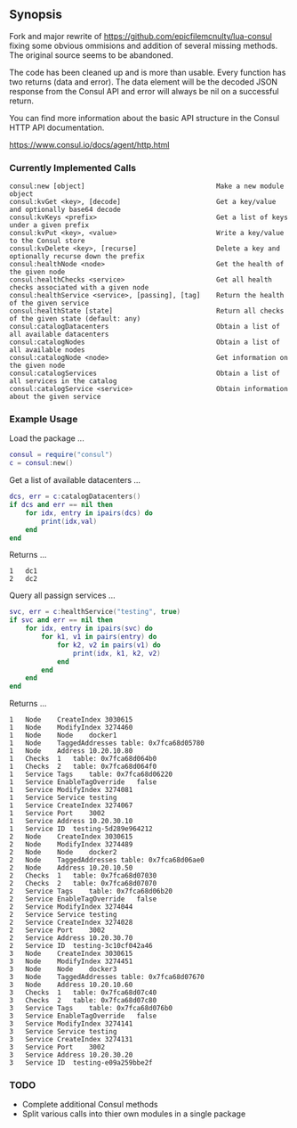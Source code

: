 ## Synopsis

Fork and major rewrite of https://github.com/epicfilemcnulty/lua-consul fixing some obvious ommisions and addition of several missing methods.  The original source seems to be abandoned.

The code has been cleaned up and is more than usable.  Every function has two returns (data and error).  The data element will be the decoded JSON response from the Consul API and error will always be nil on a successful return.

You can find more information about the basic API structure in the Consul HTTP API documentation.

https://www.consul.io/docs/agent/http.html

### Currently Implemented Calls

```text
consul:new [object]									Make a new module object
consul:kvGet <key>, [decode]						Get a key/value and optionally base64 decode
consul:kvKeys <prefix>								Get a list of keys under a given prefix
consul:kvPut <key>, <value>							Write a key/value to the Consul store
consul:kvDelete <key>, [recurse]					Delete a key and optionally recurse down the prefix
consul:healthNode <node>							Get the health of the given node
consul:healthChecks <service>						Get all health checks associated with a given node
consul:healthService <service>, [passing], [tag]	Return the health of the given service
consul:healthState [state]							Return all checks of the given state (default: any)
consul:catalogDatacenters							Obtain a list of all available datacenters
consul:catalogNodes									Obtain a list of all available nodes
consul:catalogNode <node>							Get information on the given node
consul:catalogServices								Obtain a list of all services in the catalog
consul:catalogService <service>						Obtain information about the given service
```

### Example Usage

Load the package ...
```lua
consul = require("consul")
c = consul:new()
```

Get a list of available datacenters ...
```lua
dcs, err = c:catalogDatacenters()
if dcs and err == nil then
	for idx, entry in ipairs(dcs) do
		print(idx,val)
	end
end
```

Returns ...
```
1	dc1
2	dc2
```

Query all passign services ...
```lua
svc, err = c:healthService("testing", true)
if svc and err == nil then
	for idx, entry in ipairs(svc) do
		for k1, v1 in pairs(entry) do
			for k2, v2 in pairs(v1) do 
				print(idx, k1, k2, v2)
			end
		end
	end
end
```

Returns ...
```
1	Node	CreateIndex	3030615
1	Node	ModifyIndex	3274460
1	Node	Node	docker1
1	Node	TaggedAddresses	table: 0x7fca68d05780
1	Node	Address	10.20.10.80
1	Checks	1	table: 0x7fca68d064b0
1	Checks	2	table: 0x7fca68d064f0
1	Service	Tags	table: 0x7fca68d06220
1	Service	EnableTagOverride	false
1	Service	ModifyIndex	3274081
1	Service	Service	testing
1	Service	CreateIndex	3274067
1	Service	Port	3002
1	Service	Address	10.20.30.10
1	Service	ID	testing-5d289e964212
2	Node	CreateIndex	3030615
2	Node	ModifyIndex	3274489
2	Node	Node	docker2
2	Node	TaggedAddresses	table: 0x7fca68d06ae0
2	Node	Address	10.20.10.50
2	Checks	1	table: 0x7fca68d07030
2	Checks	2	table: 0x7fca68d07070
2	Service	Tags	table: 0x7fca68d06b20
2	Service	EnableTagOverride	false
2	Service	ModifyIndex	3274044
2	Service	Service	testing
2	Service	CreateIndex	3274028
2	Service	Port	3002
2	Service	Address	10.20.30.70
2	Service	ID	testing-3c10cf042a46
3	Node	CreateIndex	3030615
3	Node	ModifyIndex	3274451
3	Node	Node	docker3
3	Node	TaggedAddresses	table: 0x7fca68d07670
3	Node	Address	10.20.10.60
3	Checks	1	table: 0x7fca68d07c40
3	Checks	2	table: 0x7fca68d07c80
3	Service	Tags	table: 0x7fca68d076b0
3	Service	EnableTagOverride	false
3	Service	ModifyIndex	3274141
3	Service	Service	testing
3	Service	CreateIndex	3274131
3	Service	Port	3002
3	Service	Address	10.20.30.20
3	Service	ID	testing-e09a259bbe2f
```

### TODO

* Complete additional Consul methods
* Split various calls into thier own modules in a single package
